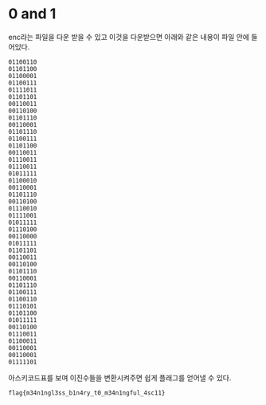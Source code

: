 0 and 1
=======

enc라는 파일을 다운 받을 수 있고 이것을 다운받으면 아래와 같은 내용이 파일 안에 들어있다.  

```
01100110  
01101100  
01100001  
01100111  
01111011  
01101101  
00110011  
00110100  
01101110  
00110001  
01101110  
01100111  
01101100  
00110011  
01110011  
01110011  
01011111  
01100010  
00110001  
01101110  
00110100  
01110010  
01111001  
01011111  
01110100  
00110000  
01011111  
01101101  
00110011  
00110100  
01101110  
00110001  
01101110  
01100111  
01100110  
01110101  
01101100  
01011111  
00110100  
01110011  
01100011  
00110001  
00110001  
01111101  
```  

아스키코드표를 보며 이진수들을 변환시켜주면 쉽게 플래그를 얻어낼 수 있다.

```
flag{m34n1ngl3ss_b1n4ry_t0_m34n1ngful_4sc11}
```
